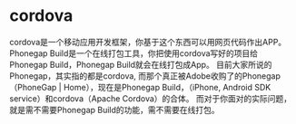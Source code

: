 # cordova

cordova是一个移动应用开发框架，你基于这个东西可以用网页代码作出APP。
Phonegap Build是一个在线打包工具，你把使用cordova写好的项目给Phonegap Build，Phonegap Build就会在线打包成App。
目前大家所说的Phonegap，其实指的都是cordova,
而那个真正被Adobe收购了的Phonegap（PhoneGap | Home），现在是Phonegap Build，（iPhone, Android SDK service）和cordova（Apache Cordova）的合体。
而对于你面对的实际问题，就是需不需要Phonegap Build的功能，需不需要在线打包。